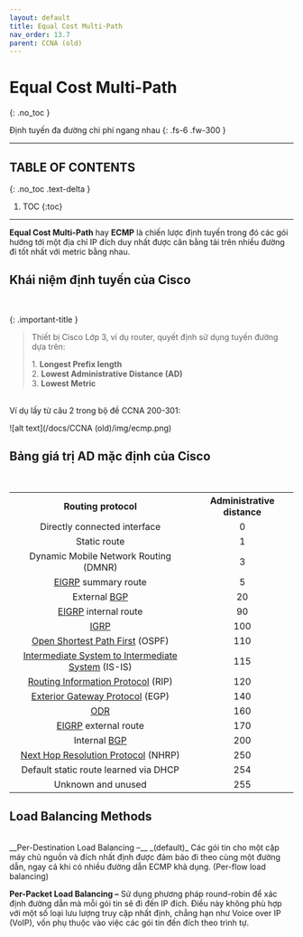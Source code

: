 ```yaml
---
layout: default
title: Equal Cost Multi-Path
nav_order: 13.7
parent: CCNA (old)
---
```


# Equal Cost Multi-Path
{: .no_toc }

Định tuyến đa đường chi phí ngang nhau
{: .fs-6 .fw-300 }

---

## TABLE OF CONTENTS
{: .no_toc .text-delta }

1. TOC
{:toc}

---

__Equal Cost Multi-Path__ hay __ECMP__ là chiến lược định tuyến trong đó các gói hướng tới một địa chỉ IP đích duy nhất được cân bằng tải trên nhiều đường đi tốt nhất với metric bằng nhau.

## Khái niệm định tuyến của Cisco
<br>

{: .important-title }
> Thiết bị Cisco Lớp 3, ví dụ router, quyết định sử dụng tuyến đường dựa trên:
>
> 1\. __Longest Prefix length__ <br>
> 2\. __Lowest Administrative Distance (AD)__ <br>
> 3\. __Lowest Metric__ <br>

<br>
Ví dụ lấy từ câu 2 trong bộ đề CCNA 200-301:

![alt text](/docs/CCNA (old)/img/ecmp.png)

## Bảng giá trị AD mặc định của Cisco
<br>
<table class="wikitable" style="text-align:center">
<tbody><tr>
<th>Routing protocol</th>
<th>Administrative distance
</th></tr>
<tr>
<td>Directly connected interface</td>
<td>0
</td></tr>
<tr>
<td>Static route</td>
<td>1
</td></tr>
<tr>
<td>Dynamic Mobile Network Routing (DMNR)</td>
<td>3
</td></tr>
<tr>
<td><a href="/wiki/EIGRP" class="mw-redirect" title="EIGRP">EIGRP</a> summary route</td>
<td>5
</td></tr>
<tr>
<td>External <a href="/wiki/BGP" class="mw-redirect" title="BGP">BGP</a></td>
<td>20
</td></tr>
<tr>
<td><a href="/wiki/EIGRP" class="mw-redirect" title="EIGRP">EIGRP</a> internal route</td>
<td>90
</td></tr>
<tr>
<td><a href="/wiki/IGRP" class="mw-redirect" title="IGRP">IGRP</a></td>
<td>100
</td></tr>
<tr>
<td><a href="/wiki/OSPF" class="mw-redirect" title="OSPF">Open Shortest Path First</a> (OSPF)</td>
<td>110
</td></tr>
<tr>
<td><a href="/wiki/IS-IS" title="IS-IS">Intermediate System to Intermediate System</a> (IS-IS)</td>
<td>115
</td></tr>
<tr>
<td><a href="/wiki/Routing_Information_Protocol" title="Routing Information Protocol">Routing Information Protocol</a> (RIP)</td>
<td>120
</td></tr>
<tr>
<td><a href="/wiki/Exterior_Gateway_Protocol" title="Exterior Gateway Protocol">Exterior Gateway Protocol</a> (EGP)</td>
<td>140
</td></tr>
<tr>
<td><a href="/wiki/On_Demand_Routing" title="On Demand Routing">ODR</a></td>
<td>160
</td></tr>
<tr>
<td><a href="/wiki/EIGRP" class="mw-redirect" title="EIGRP">EIGRP</a> external route</td>
<td>170
</td></tr>
<tr>
<td>Internal <a href="/wiki/BGP" class="mw-redirect" title="BGP">BGP</a></td>
<td>200
</td></tr>
<tr>
<td><a href="/wiki/Next_Hop_Resolution_Protocol" title="Next Hop Resolution Protocol">Next Hop Resolution Protocol</a> (NHRP)</td>
<td>250
</td></tr>
<tr>
<td>Default static route learned via DHCP</td>
<td>254
</td></tr>
<tr>
<td>Unknown and unused</td>
<td>255
</td></tr></tbody></table>

## Load Balancing Methods
<br>
__Per-Destination Load Balancing –__ _(default)_ Các gói tin cho một cặp máy chủ nguồn và đích nhất định được đảm bảo đi theo cùng một đường dẫn, ngay cả khi có nhiều đường dẫn ECMP khả dụng. (Per-flow load balancing)

__Per-Packet Load Balancing –__ Sử dụng phương pháp round-robin để xác định đường dẫn mà mỗi gói tin sẽ đi đến IP đích. Điều này không phù hợp với một số loại lưu lượng truy cập nhất định, chẳng hạn như Voice over IP (VoIP), vốn phụ thuộc vào việc các gói tin đến đích theo trình tự.

